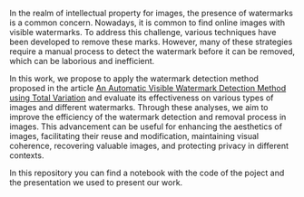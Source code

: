 In the realm of intellectual property for images, the presence of watermarks is a common concern. Nowadays, it is common to find online images with visible watermarks. To address this challenge, various techniques have been developed to remove these marks. However, many of these strategies require a manual process to detect the watermark before it can be removed, which can be laborious and inefficient.

In this work, we propose to apply the watermark detection method proposed in the article [An Automatic Visible Watermark Detection Method using Total Variation](https://ieeexplore.ieee.org/stamp/stamp.jsp?tp=&arnumber=7935109) and evaluate its effectiveness on various types of images and different watermarks. Through these analyses, we aim to improve the efficiency of the watermark detection and removal process in images. This advancement can be useful for enhancing the aesthetics of images, facilitating their reuse and modification, maintaining visual coherence, recovering valuable images, and protecting privacy in different contexts.

In this repository you can find a notebook with the code of the poject and the presentation we used to present our work.
